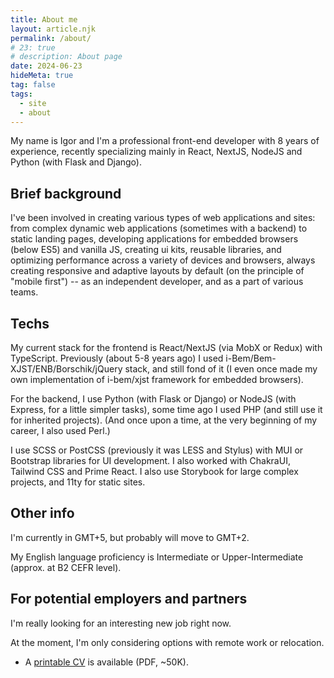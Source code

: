 ```yaml
---
title: About me
layout: article.njk
permalink: /about/
# 23: true
# description: About page
date: 2024-06-23
hideMeta: true
tag: false
tags:
  - site
  - about
---
```


<!--
@changed 2024.06.23, 02:38
-->

My name is Igor and I'm a professional front-end developer with 8 years of experience, recently specializing mainly in React, NextJS, NodeJS and Python (with Flask and Django).

## Brief background

I've been involved in creating various types of web applications and sites: from complex dynamic web applications (sometimes with a backend) to static landing pages, developing applications for embedded browsers (below ES5) and vanilla JS, creating ui kits, reusable libraries, and optimizing performance across a variety of devices and browsers, always creating responsive and adaptive layouts by default (on the principle of "mobile first") -- as an independent developer, and as a part of various teams.

## Techs

My current stack for the frontend is React/NextJS (via MobX or Redux) with TypeScript. Previously (about 5-8 years ago) I used i-Bem/Bem-XJST/ENB/Borschik/jQuery stack, and still fond of it (I even once made my own implementation of i-bem/xjst framework for embedded browsers).

For the backend, I use Python (with Flask or Django) or NodeJS (with Express, for a little simpler tasks), some time ago I used PHP (and still use it for inherited projects). (And once upon a time, at the very beginning of my career, I also used Perl.)

I use SCSS or PostCSS (previously it was LESS and Stylus) with MUI or Bootstrap libraries for UI development. I also worked with ChakraUI, Tailwind CSS and Prime React. I also use Storybook for large complex projects, and 11ty for static sites.

## Other info

I'm currently in GMT+5, but probably will move to GMT+2.

My English language proficiency is Intermediate or Upper-Intermediate (approx. at B2 CEFR level).

## For potential employers and partners

I'm really looking for an interesting new job right now.

At the moment, I'm only considering options with remote work or relocation.

- A <a class="external" href="/static/docs/cv-lilliputten-2024-v1-1-1.pdf" title="PDF document (~50K)" target="_blank">printable CV</a> is available (PDF, ~50K).
